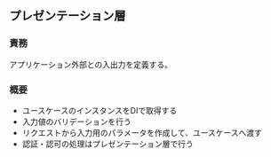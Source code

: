 ## プレゼンテーション層

### 責務

アプリケーション外部との入出力を定義する。

### 概要

- ユースケースのインスタンスをDIで取得する
- 入力値のバリデーションを行う
- リクエストから入力用のパラメータを作成して、ユースケースへ渡す
- 認証・認可の処理はプレゼンテーション層で行う
